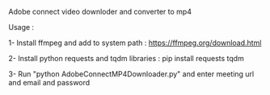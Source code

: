 Adobe connect video downloder and converter to mp4

Usage :

1- Install ffmpeg and add to system path :
https://ffmpeg.org/download.html

2- Install python requests and tqdm libraries :
pip install requests tqdm

3- Run "python AdobeConnectMP4Downloader.py"
and enter meeting url and email and password
